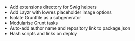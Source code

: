 - Add extensions directory for Swig helpers
- Add Layzr with lowres placeholder image options
- Isolate Gruntfile as a subgenerator
- Modularise Grunt tasks
- Auto-add author name and repository link to package.json
- Hash scripts and links on deploy